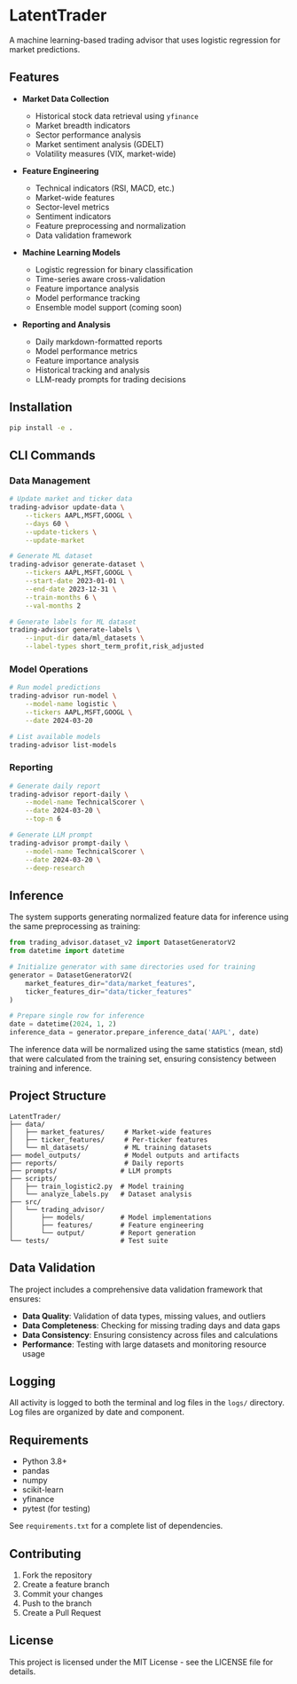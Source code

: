 # LatentTrader

A machine learning-based trading advisor that uses logistic regression for market predictions.

## Features

- **Market Data Collection**
  - Historical stock data retrieval using `yfinance`
  - Market breadth indicators
  - Sector performance analysis
  - Market sentiment analysis (GDELT)
  - Volatility measures (VIX, market-wide)

- **Feature Engineering**
  - Technical indicators (RSI, MACD, etc.)
  - Market-wide features
  - Sector-level metrics
  - Sentiment indicators
  - Feature preprocessing and normalization
  - Data validation framework

- **Machine Learning Models**
  - Logistic regression for binary classification
  - Time-series aware cross-validation
  - Feature importance analysis
  - Model performance tracking
  - Ensemble model support (coming soon)

- **Reporting and Analysis**
  - Daily markdown-formatted reports
  - Model performance metrics
  - Feature importance analysis
  - Historical tracking and analysis
  - LLM-ready prompts for trading decisions

## Installation

```bash
pip install -e .
```

## CLI Commands

### Data Management

```bash
# Update market and ticker data
trading-advisor update-data \
    --tickers AAPL,MSFT,GOOGL \
    --days 60 \
    --update-tickers \
    --update-market

# Generate ML dataset
trading-advisor generate-dataset \
    --tickers AAPL,MSFT,GOOGL \
    --start-date 2023-01-01 \
    --end-date 2023-12-31 \
    --train-months 6 \
    --val-months 2

# Generate labels for ML dataset
trading-advisor generate-labels \
    --input-dir data/ml_datasets \
    --label-types short_term_profit,risk_adjusted
```

### Model Operations

```bash
# Run model predictions
trading-advisor run-model \
    --model-name logistic \
    --tickers AAPL,MSFT,GOOGL \
    --date 2024-03-20

# List available models
trading-advisor list-models
```

### Reporting

```bash
# Generate daily report
trading-advisor report-daily \
    --model-name TechnicalScorer \
    --date 2024-03-20 \
    --top-n 6

# Generate LLM prompt
trading-advisor prompt-daily \
    --model-name TechnicalScorer \
    --date 2024-03-20 \
    --deep-research
```

## Inference

The system supports generating normalized feature data for inference using the same preprocessing as training:

```python
from trading_advisor.dataset_v2 import DatasetGeneratorV2
from datetime import datetime

# Initialize generator with same directories used for training
generator = DatasetGeneratorV2(
    market_features_dir="data/market_features",
    ticker_features_dir="data/ticker_features"
)

# Prepare single row for inference
date = datetime(2024, 1, 2)
inference_data = generator.prepare_inference_data('AAPL', date)
```

The inference data will be normalized using the same statistics (mean, std) that were calculated from the training set, ensuring consistency between training and inference.

## Project Structure

```
LatentTrader/
├── data/
│   ├── market_features/     # Market-wide features
│   ├── ticker_features/     # Per-ticker features
│   └── ml_datasets/         # ML training datasets
├── model_outputs/           # Model outputs and artifacts
├── reports/                 # Daily reports
├── prompts/                # LLM prompts
├── scripts/
│   ├── train_logistic2.py  # Model training
│   └── analyze_labels.py   # Dataset analysis
├── src/
│   └── trading_advisor/
│       ├── models/         # Model implementations
│       ├── features/       # Feature engineering
│       └── output/         # Report generation
└── tests/                  # Test suite
```

## Data Validation

The project includes a comprehensive data validation framework that ensures:

- **Data Quality**: Validation of data types, missing values, and outliers
- **Data Completeness**: Checking for missing trading days and data gaps
- **Data Consistency**: Ensuring consistency across files and calculations
- **Performance**: Testing with large datasets and monitoring resource usage

## Logging

All activity is logged to both the terminal and log files in the `logs/` directory. Log files are organized by date and component.

## Requirements

- Python 3.8+
- pandas
- numpy
- scikit-learn
- yfinance
- pytest (for testing)

See `requirements.txt` for a complete list of dependencies.

## Contributing

1. Fork the repository
2. Create a feature branch
3. Commit your changes
4. Push to the branch
5. Create a Pull Request

## License

This project is licensed under the MIT License - see the LICENSE file for details. 